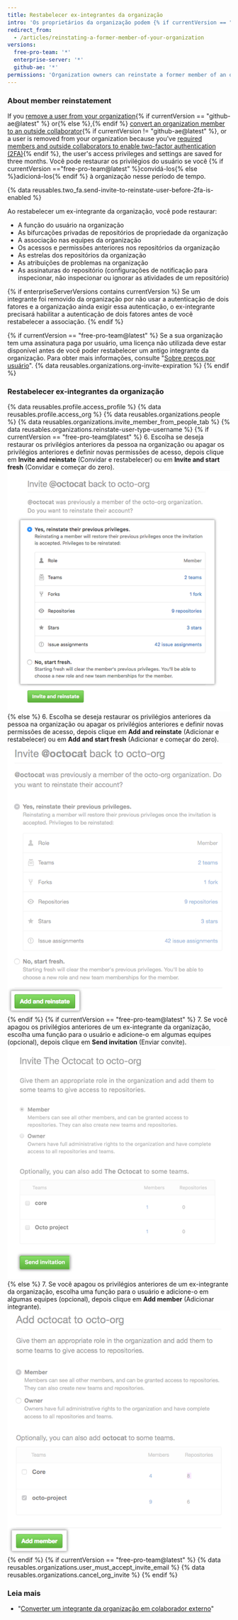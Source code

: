 ```yaml
---
title: Restabelecer ex-integrantes da organização
intro: 'Os proprietários da organização podem {% if currentVersion == "free-pro-team@latest" %}convidar os antigos integrantes da organização para juntar-se novamente a{% else %}adicionar ex-integrantes à{% endif%} sua organização e escolher se desejam restaurar as funções anteriores da pessoa, acessar as permissões, bifurcações e configurações.'
redirect_from:
  - /articles/reinstating-a-former-member-of-your-organization
versions:
  free-pro-team: '*'
  enterprise-server: '*'
  github-ae: '*'
permissions: 'Organization owners can reinstate a former member of an organization.'
---
```


### About member reinstatement

If you [remove a user from your organization](/articles/removing-a-member-from-your-organization){% if currentVersion == "github-ae@latest" %} or{% else %},{% endif %} [convert an organization member to an outside collaborator](/articles/converting-an-organization-member-to-an-outside-collaborator){% if currentVersion != "github-ae@latest" %}, or a user is removed from your organization because you've [required members and outside collaborators to enable two-factor authentication (2FA)](/articles/requiring-two-factor-authentication-in-your-organization){% endif %}, the user's access privileges and settings are saved for three months. Você pode restaurar os privilégios do usuário se você {% if currentVersion =="free-pro-team@latest" %}convidá-los{% else %}adicioná-los{% endif %} à organização nesse período de tempo.

{% data reusables.two_fa.send-invite-to-reinstate-user-before-2fa-is-enabled %}

Ao restabelecer um ex-integrante da organização, você pode restaurar:
 - A função do usuário na organização
 - As bifurcações privadas de repositórios de propriedade da organização
 - A associação nas equipes da organização
 - Os acessos e permissões anteriores nos repositórios da organização
 - As estrelas dos repositórios da organização
 - As atribuições de problemas na organização
 - As assinaturas do repositório (configurações de notificação para inspecionar, não inspecionar ou ignorar as atividades de um repositório)

{% if enterpriseServerVersions contains currentVersion %}
Se um integrante foi removido da organização por não usar a autenticação de dois fatores e a organização ainda exigir essa autenticação, o ex-integrante precisará habilitar a autenticação de dois fatores antes de você restabelecer a associação.
{% endif %}

{% if currentVersion == "free-pro-team@latest" %}
Se a sua organização tem uma assinatura paga por usuário, uma licença não utilizada deve estar disponível antes de você poder restabelecer um antigo integrante da organização. Para obter mais informações, consulte "[Sobre preços por usuário](/articles/about-per-user-pricing)". {% data reusables.organizations.org-invite-expiration %}
{% endif %}

### Restabelecer ex-integrantes da organização

{% data reusables.profile.access_profile %}
{% data reusables.profile.access_org %}
{% data reusables.organizations.people %}
{% data reusables.organizations.invite_member_from_people_tab %}
{% data reusables.organizations.reinstate-user-type-username %}
{% if currentVersion == "free-pro-team@latest" %}
6. Escolha se deseja restaurar os privilégios anteriores da pessoa na organização ou apagar os privilégios anteriores e definir novas permissões de acesso, depois clique em **Invite and reinstate** (Convidar e restabelecer) ou em **Invite and start fresh** (Convidar e começar do zero). ![Escolher restaurar as informações ou não](/assets/images/help/organizations/choose_whether_to_restore_org_member_info.png)
{% else %}
6. Escolha se deseja restaurar os privilégios anteriores da pessoa na organização ou apagar os privilégios anteriores e definir novas permissões de acesso, depois clique em **Add and reinstate** (Adicionar e restabelecer) ou em **Add and start fresh** (Adicionar e começar do zero). ![Escolher se deseja restaurar os privilégios](/assets/images/help/organizations/choose_whether_to_restore_org_member_info_ghe.png)
{% endif %}
{% if currentVersion == "free-pro-team@latest" %}
7. Se você apagou os privilégios anteriores de um ex-integrante da organização, escolha uma função para o usuário e adicione-o em algumas equipes (opcional), depois clique em **Send invitation** (Enviar convite). ![Opções Role and team (Função e equipe) e botão send invitation (enviar convite)](/assets/images/help/organizations/add-role-send-invitation.png)
{% else %}
7. Se você apagou os privilégios anteriores de um ex-integrante da organização, escolha uma função para o usuário e adicione-o em algumas equipes (opcional), depois clique em **Add member** (Adicionar integrante). ![Opções Role and team (Função e equipe) e botão add member (adicionar integrante)](/assets/images/help/organizations/add-role-add-member.png)
{% endif %}
{% if currentVersion == "free-pro-team@latest" %}
{% data reusables.organizations.user_must_accept_invite_email %} {% data reusables.organizations.cancel_org_invite %}
{% endif %}

### Leia mais

- "[Converter um integrante da organização em colaborador externo](/articles/converting-an-organization-member-to-an-outside-collaborator)"
